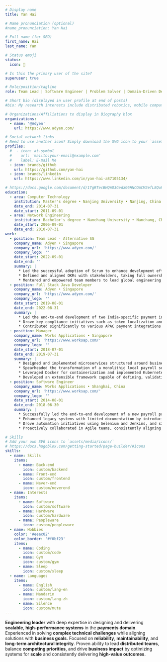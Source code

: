```yaml
---
# Display name
title: Yan Hai

# Name pronunciation (optional)
#name_pronunciation: Yan Hai

# Full name (for SEO)
first_name: Hai
last_name: Yan

# Status emoji
status:
  icon: 🐢

# Is this the primary user of the site?
superuser: true

# Role/position/tagline
role: Team Lead | Software Engineer | Problem Solver | Domain-Driven Designer

# Short bio (displayed in user profile at end of posts)
#bio: My research interests include distributed robotics, mobile computing and programmable matter.

# Organizations/Affiliations to display in Biography blox
organizations:
  - name: '@Adyen'
    url: https://www.adyen.com/

# Social network links
# Need to use another icon? Simply download the SVG icon to your `assets/media/icons/` folder.
profiles:
  #  - icon: at-symbol
  #    url: 'mailto:your-email@example.com'
  #    label: E-mail Me
  - icon: brands/github
    url: https://github.com/yan-hai
  - icon: brands/linkedin
    url: https://www.linkedin.com/in/yan-hai-a87105134/

# https://docs.google.com/document/d/1TgRTecBHQWO3GedX06HNCOmCM2efL8Qu9hrETN5v-tg/edit?tab=t.0
education:
  - area: Computer Technology
    institution: Master's degree • Nanjing University • Nanjing, China
    date_end: 2014-07-31
    date_start: 2011-09-01
  - area: Network Engineering
    institution: Bachelor's degree • Nanchang University • Nanchang, China
    date_start: 2006-09-01
    date_end: 2010-07-31
work:
  - position: Team Lead - Alternative SG
    company_name: Adyen • Singapore
    company_url: 'https://www.adyen.com/'
    company_logo: ''
    date_start: 2022-09-01
    date_end: ''
    summary: |
      * Led the successful adoption of Scrum to enhance development efficiency and cross-team collaboration, strategically rolling out tailored agile practices that matched the team’s evolving maturity - boosted delivery velocity and effectiveness, resulting in recognition as the top-performing team within the function group.
      * Defined and aligned OKRs with stakeholders, taking full ownership of key results and driving execution with clarity and accountability — garnering cross-functional recognition for fostering focus and measurable impact.
      * Mentored and empowered team members to lead global engineering initiatives, including the decomposition of monolithic systems and implementation of monitoring metrics for alternative and bank-based payments — demonstrating strong technical leadership and deep understanding of business needs.
  - position: Full Stack Java Developer
    company_name: Adyen • Singapore
    company_url: 'https://www.adyen.com/'
    company_logo: ''
    date_start: 2019-08-01
    date_end: 2022-08-31
    summary: |
      *	Led the end-to-end development of two India-specific payment integrations, enabling seamless processing of Alternative, Bank, and Card payments within the region.
      * Drove key compliance initiatives such as token localization and data purging, managing the full migration of tokens from global to India infrastructure.
      * Contributed significantly to various APAC payment integrations by crafting scalable technical solutions that supported the entire payment lifecycle — from onboarding to settlement.
  - position: Manager
    company_name: Works Applications • Singapore
    company_url: 'https://www.worksap.com/'
    company_logo: ''
    date_start: 2018-07-01
    date_end: 2019-07-31
    summary: |
      * Designed and implemented microservices structured around business domains, leveraging Spring Cloud and Kafka to enable reliable, real-time communication and improve system robustness.
      * Spearheaded the transformation of a monolithic local payroll solution into a distributed microservices architecture. 
      * Leveraged Docker for containerization and implemented Kubernetes for streamlined orchestration, monitoring, and lifecycle management.
      * Developed an extensible framework capable of defining, validating, and managing jurisdiction-specific data while maintaining full compatibility with legacy legal forms and submission portals.
  - position: Software Engineer
    company_name: Works Applications • Shanghai, China
    company_url: 'https://www.worksap.com/'
    company_logo: ''
    date_start: 2014-08-01
    date_end: 2018-06-30
    summary: |
      * Successfully led the end-to-end development of a new payroll product for the Thailand market, built from scratch to meet local compliance and operational needs. 
      * Enhanced legacy systems with limited documentation by introducing extensible architecture and custom DSL enhancements, improving system flexibility and supporting overseas expansion. 
      * Drove automation initiatives using Selenium and Jenkins, and significantly improved code quality through peer reviews and code smell detection. 
      * Proactively collaborated in Agile teams, consistently aligning technical solutions with business goals and taking full ownership from design through deployment.

# Skills
# Add your own SVG icons to `assets/media/icons/`
# https://docs.hugoblox.com/getting-started/page-builder/#icons
skills:
  - name: Skills
    items:
      - name: Back-end
        icon: custom/backend
      - name: Front-end
        icon: custom/frontend
      - name: Never-end
        icon: custom/neverend
  - name: Interests
    items:
      - name: Software
        icon: custom/software
      - name: Hardware
        icon: custom/hardware
      - name: Peopleware
        icon: custom/peopleware
  - name: Hobbies
    color: '#eeac02'
    color_border: '#f0bf23'
    items:
      - name: Coding
        icon: custom/code
      - name: Gym
        icon: custom/gym
      - name: Sleep
        icon: custom/sleep
  - name: Languages
    items:
      - name: English
        icon: custom/lang-en
      - name: Mandarin
        icon: custom/lang-zh
      - name: Silence
        icon: custom/mute
---
```


**Engineering leader** with deep expertise in designing and delivering **scalable**, **high-performance systems** in the **payments domain**. 
Experienced in solving **complex technical challenges** while aligning solutions with **business goals**. 
Focused on **reliability**, **maintainability**, and **long-term architectural integrity**. 
Proven ability to lead **distributed teams**, balance **competing priorities**, and drive **business impact** by optimizing systems for **scale** and consistently delivering **high-value outcomes**.